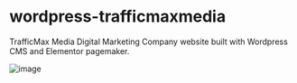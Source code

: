# wordpress-trafficmaxmedia
<p>
  <a href="https://trafficmaxmedia.com" 
     target="_blank" 
     style="text-decoration:none">TrafficMax Media 
  </a>Digital Marketing Company website built with Wordpress CMS and Elementor pagemaker.
</p>

![image](https://github.com/robertburke2/wordpress-trafficmaxmedia/assets/148875693/a3c946c2-94c3-4857-92b6-2ce5d0df411e)
